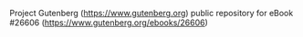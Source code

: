 Project Gutenberg (https://www.gutenberg.org) public repository for eBook #26606 (https://www.gutenberg.org/ebooks/26606)
